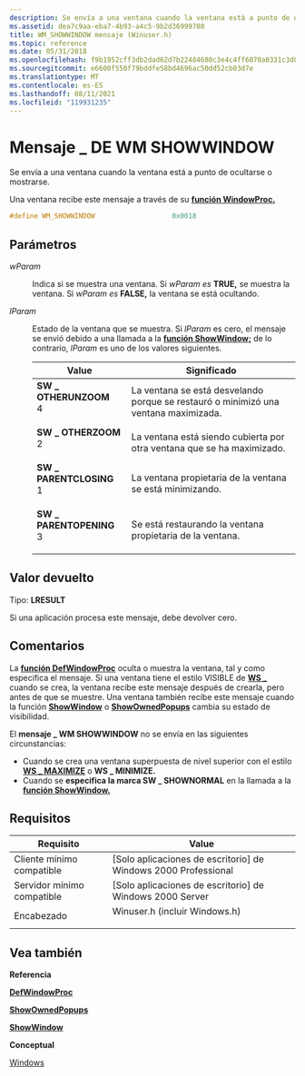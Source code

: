 ```yaml
---
description: Se envía a una ventana cuando la ventana está a punto de ocultarse o mostrarse.
ms.assetid: dea7c9aa-eba7-4b93-a4c5-9b2d36999780
title: WM_SHOWWINDOW mensaje (Winuser.h)
ms.topic: reference
ms.date: 05/31/2018
ms.openlocfilehash: f9b1952cff3db2dad62d7b22484680c3e4c4ff6070a0331c3d891ff2f764a062
ms.sourcegitcommit: e6600f550f79bddfe58bd4696ac50dd52cb03d7e
ms.translationtype: MT
ms.contentlocale: es-ES
ms.lasthandoff: 08/11/2021
ms.locfileid: "119931235"
---
```

# <a name="wm_showwindow-message"></a>Mensaje \_ DE WM SHOWWINDOW

Se envía a una ventana cuando la ventana está a punto de ocultarse o mostrarse.

Una ventana recibe este mensaje a través de su [**función WindowProc.**](/previous-versions/windows/desktop/legacy/ms633573(v=vs.85))


```C++
#define WM_SHOWWINDOW                   0x0018
```



## <a name="parameters"></a>Parámetros

<dl> <dt>

*wParam* 
</dt> <dd>

Indica si se muestra una ventana. Si *wParam es* **TRUE,** se muestra la ventana. Si *wParam es* **FALSE,** la ventana se está ocultando.

</dd> <dt>

*lParam* 
</dt> <dd>

Estado de la ventana que se muestra. Si *lParam* es cero, el mensaje se envió debido a una llamada a la [**función ShowWindow;**](/windows/win32/api/winuser/nf-winuser-showwindow) de lo contrario, *lParam* es uno de los valores siguientes.



| Value                                                                                                                                                                                                                         | Significado                                                                                       |
|-------------------------------------------------------------------------------------------------------------------------------------------------------------------------------------------------------------------------------|-----------------------------------------------------------------------------------------------|
| <span id="SW_OTHERUNZOOM"></span><span id="sw_otherunzoom"></span><dl> <dt>**SW \_ OTHERUNZOOM**</dt> <dt>4</dt> </dl>       | La ventana se está desvelando porque se restauró o minimizó una ventana maximizada.<br/> |
| <span id="SW_OTHERZOOM"></span><span id="sw_otherzoom"></span><dl> <dt>**SW \_ OTHERZOOM**</dt> <dt>2</dt> </dl>             | La ventana está siendo cubierta por otra ventana que se ha maximizado.<br/>             |
| <span id="SW_PARENTCLOSING"></span><span id="sw_parentclosing"></span><dl> <dt>**SW \_ PARENTCLOSING**</dt> <dt>1</dt> </dl> | La ventana propietaria de la ventana se está minimizando.<br/>                                      |
| <span id="SW_PARENTOPENING"></span><span id="sw_parentopening"></span><dl> <dt>**SW \_ PARENTOPENING**</dt> <dt>3</dt> </dl> | Se está restaurando la ventana propietaria de la ventana.<br/>                                       |



 

</dd> </dl>

## <a name="return-value"></a>Valor devuelto

Tipo: **LRESULT**

Si una aplicación procesa este mensaje, debe devolver cero.

## <a name="remarks"></a>Comentarios

La [**función DefWindowProc**](/windows/desktop/api/winuser/nf-winuser-defwindowproca) oculta o muestra la ventana, tal y como especifica el mensaje. Si una ventana tiene el estilo VISIBLE de [**WS \_**](window-styles.md) cuando se crea, la ventana recibe este mensaje después de crearla, pero antes de que se muestre. Una ventana también recibe este mensaje cuando la función [**ShowWindow**](/windows/win32/api/winuser/nf-winuser-showwindow) o [**ShowOwnedPopups**](/windows/win32/api/winuser/nf-winuser-showownedpopups) cambia su estado de visibilidad.

El **mensaje \_ WM SHOWWINDOW** no se envía en las siguientes circunstancias:

-   Cuando se crea una ventana superpuesta de nivel superior con el estilo [**WS \_ MAXIMIZE**](window-styles.md) o **WS \_ MINIMIZE.**
-   Cuando se **especifica la marca SW \_ SHOWNORMAL** en la llamada a la [**función ShowWindow.**](/windows/win32/api/winuser/nf-winuser-showwindow)

## <a name="requirements"></a>Requisitos



| Requisito | Value |
|-------------------------------------|----------------------------------------------------------------------------------------------------------|
| Cliente mínimo compatible<br/> | \[Solo aplicaciones de escritorio\] de Windows 2000 Professional<br/>                                               |
| Servidor mínimo compatible<br/> | \[Solo aplicaciones de escritorio\] de Windows 2000 Server<br/>                                                     |
| Encabezado<br/>                   | <dl> <dt>Winuser.h (incluir Windows.h)</dt> </dl> |



## <a name="see-also"></a>Vea también

<dl> <dt>

**Referencia**
</dt> <dt>

[**DefWindowProc**](/windows/desktop/api/winuser/nf-winuser-defwindowproca)
</dt> <dt>

[**ShowOwnedPopups**](/windows/win32/api/winuser/nf-winuser-showownedpopups)
</dt> <dt>

[**ShowWindow**](/windows/win32/api/winuser/nf-winuser-showwindow)
</dt> <dt>

**Conceptual**
</dt> <dt>

[Windows](windows.md)
</dt> </dl>

 

 
